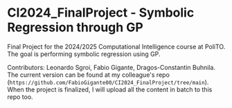 # CI2024_FinalProject - Symbolic Regression through GP
Final Project for the 2024/2025 Computational Intelligence course at PoliTO.  
The goal is performing symbolic regression using GP.

Contributors: Leonardo Sgroi, Fabio Gigante, Dragos-Constantin Buhnila.
The current version can be found at my colleague's repo (`https://github.com/FabioGigante00/CI2024_FinalProject/tree/main`).  
When the project is finalized, I will upload all the content in batch to this repo too.  
